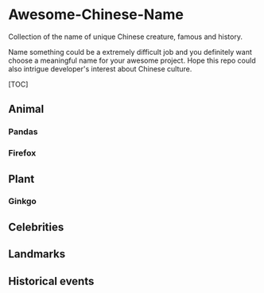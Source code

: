 # Awesome-Chinese-Name
Collection of the name of unique Chinese creature, famous and history. 

Name something could be a extremely difficult job and you definitely want choose a meaningful name for your awesome project. Hope this repo could also intrigue developer's interest about Chinese culture.

[TOC]

## Animal

### Pandas



### Firefox



## Plant

### Ginkgo



## Celebrities



## Landmarks



## Historical events

